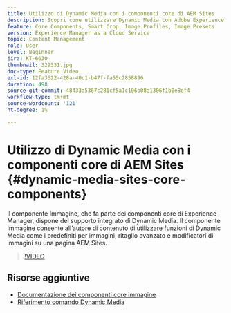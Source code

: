 ```yaml
---
title: Utilizzo di Dynamic Media con i componenti core di AEM Sites
description: Scopri come utilizzare Dynamic Media con Adobe Experience Manager Sites. Il componente Immagine, che fa parte dei componenti core di Experience Manager, dispone del supporto integrato di Dynamic Media. Il componente Immagine consente all’autore di contenuto di utilizzare funzioni di Dynamic Media come i predefiniti per immagini, ritaglio avanzato e modificatori di immagini su una pagina AEM Sites.
feature: Core Components, Smart Crop, Image Profiles, Image Presets
version: Experience Manager as a Cloud Service
topic: Content Management
role: User
level: Beginner
jira: KT-6630
thumbnail: 329331.jpg
doc-type: Feature Video
exl-id: 12fa3622-428a-40c1-b47f-fa55c2858896
duration: 498
source-git-commit: 48433a5367c281cf5a1c106b08a1306f1b0e8ef4
workflow-type: tm+mt
source-wordcount: '121'
ht-degree: 1%

---
```


# Utilizzo di Dynamic Media con i componenti core di AEM Sites {#dynamic-media-sites-core-components}

Il componente Immagine, che fa parte dei componenti core di Experience Manager, dispone del supporto integrato di Dynamic Media. Il componente Immagine consente all’autore di contenuto di utilizzare funzioni di Dynamic Media come i predefiniti per immagini, ritaglio avanzato e modificatori di immagini su una pagina AEM Sites.

>[!VIDEO](https://video.tv.adobe.com/v/329331?quality=12&learn=on)

## Risorse aggiuntive

* [Documentazione dei componenti core immagine](https://experienceleague.adobe.com/docs/experience-manager-core-components/using/components/image.html?lang=en#dynamic-media)
* [Riferimento comando Dynamic Media](https://experienceleague.adobe.com/docs/dynamic-media-developer-resources/image-serving-api/image-serving-api/http-protocol-reference/command-reference/c-command-reference.html?lang=en#image-serving-api)
